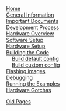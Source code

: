 [Home](Home)  
[General Information](General-Information)  
[Important Documents](Important-Documents)  
[Development Process](Development-Process)  
[Hardware Overview](Hardware-Overview)  
[Software Setup](Software-Setup)  
[Hardware Setup](Hardware-Setup)  
[Building the Code](Building-the-Code)  
&nbsp;&nbsp;&nbsp;&nbsp;[Build default config](Build-default-config)  
&nbsp;&nbsp;&nbsp;&nbsp;[Build custom config](Build-custom-config)  
[Flashing images](Flashing-images)  
[Debugging](Debugging)  
[Running the Examples](Running-the-examples)  
[Hardware Gotchas](Hardware-Gotchas)  

[Old Pages](Old-Pages)
